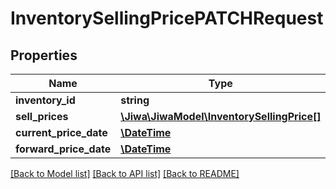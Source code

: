 # InventorySellingPricePATCHRequest

## Properties
Name | Type | Description | Notes
------------ | ------------- | ------------- | -------------
**inventory_id** | **string** |  | [optional] 
**sell_prices** | [**\Jiwa\JiwaModel\InventorySellingPrice[]**](InventorySellingPrice.md) |  | [optional] 
**current_price_date** | [**\DateTime**](\DateTime.md) |  | [optional] 
**forward_price_date** | [**\DateTime**](\DateTime.md) |  | [optional] 

[[Back to Model list]](../README.md#documentation-for-models) [[Back to API list]](../README.md#documentation-for-api-endpoints) [[Back to README]](../README.md)


